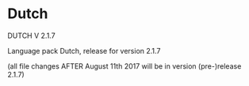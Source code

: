 # Dutch



DUTCH  V 2.1.7



Language pack Dutch, release for version 2.1.7


(all file changes AFTER August 11th 2017 will be in version (pre-)release 2.1.7)





